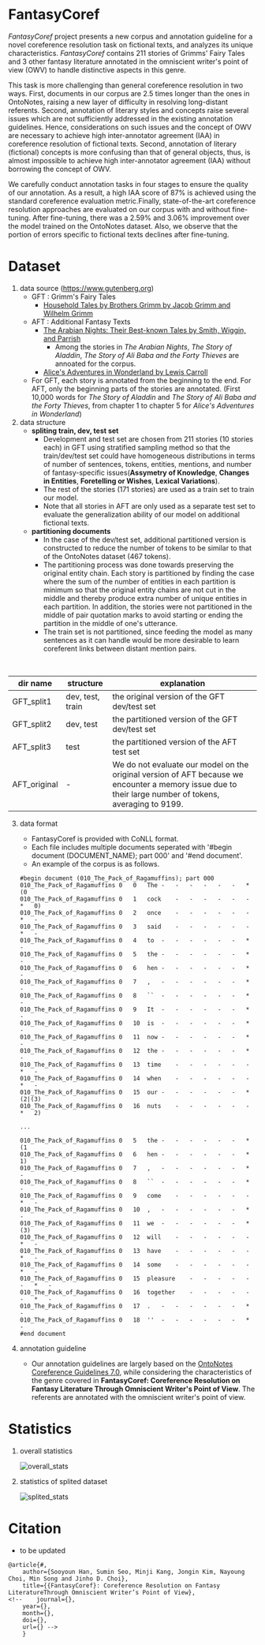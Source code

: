 # FantasyCoref

*FantasyCoref* project presents a new corpus and annotation guideline for a novel coreference resolution task on fictional texts, and analyzes its unique characteristics.
*FantasyCoref* contains 211 stories of Grimms' Fairy Tales and 3 other fantasy literature annotated in the omniscient writer's point of view (OWV) to handle distinctive aspects in this genre.

This task is more challenging than general coreference resolution in two ways.
First, documents in our corpus are 2.5 times longer than the ones in OntoNotes, raising a new layer of difficulty in resolving long-distant referents.
Second, annotation of literary styles and concepts raise several issues which are not sufficiently addressed in the existing annotation guidelines. Hence, considerations on such issues and the concept of OWV are necessary to achieve high inter-annotator agreement (IAA) in coreference resolution of fictional texts.
Second, annotation of literary (fictional) concepts is more confusing than that of general objects, thus, is almost impossible to achieve high inter-annotator agreement (IAA) without borrowing the concept of OWV.

We carefully conduct annotation tasks in four stages to ensure the quality of our annotation. As a result, a high IAA score of 87% is achieved using the standard coreference evaluation metric.Finally, state-of-the-art coreference resolution approaches are evaluated on our corpus with and without fine-tuning. After fine-tuning, there was a 2.59\% and 3.06\% improvement over the model trained on the OntoNotes dataset. Also, we observe that the portion of errors specific to fictional texts declines after fine-tuning.


# Dataset
1. data source (https://www.gutenberg.org)
    * GFT : Grimm's Fairy Tales
        * [Household Tales by Brothers Grimm by Jacob Grimm and Wilhelm Grimm](https://www.gutenberg.org/ebooks/5314)
    * AFT : Additional Fantasy Texts
        * [The Arabian Nights: Their Best-known Tales by Smith, Wiggin, and Parrish](https://www.gutenberg.org/ebooks/20916)
            * Among the stories in *The Arabian Nights*, *The Story of Aladdin*, *The Story of Ali Baba and the Forty Thieves* are annoated for the corpus. 
        * [Alice's Adventures in Wonderland by Lewis Carroll](https://www.gutenberg.org/ebooks/11)
    * For GFT, each story is annotated from the beginning to the end. For AFT, only the beginning parts of the stories are annotated. (First 10,000 words for *The Story of Aladdin* and *The Story of Ali Baba and the Forty Thieves*, from chapter 1 to chapter 5 for *Alice's Adventures in Wonderland*)
2. data structure
    * **spliting train, dev, test set**
        * Development and test set are chosen from 211 stories (10 stories each) in GFT using stratified sampling method so that the train/dev/test set could have homogeneous distributions in terms of number of sentences, tokens, entities, mentions, and number of fantasy-specific issues(**Assymetry of Knowledge**, **Changes in Entities**, **Foretelling or Wishes**, **Lexical Variations**).
        * The rest of the stories (171 stories) are used as a train set to train our model.
        * Note that all stories in AFT are only used as a separate test set to evaluate the generalization ability of our model on additional fictional texts.
    * **partitioning documents**
        * In the case of the dev/test set, additional partitioned version is constructed to reduce the number of tokens to be similar to that of the OntoNotes dataset (467 tokens).
        * The partitioning process was done towards preserving the original entity chain.
Each story is partitioned by finding the case where the sum of the number of entities in each partition is minimum so that the original entity chains are not cut in the middle and thereby produce extra number of unique entities in each partition.
In addition, the stories were not partitioned in the middle of pair quotation marks to avoid starting or ending the partition in the middle of one's utterance.
        * The train set is not partitioned, since feeding the model as many sentences as it can handle would be more desirable to learn coreferent links between distant mention pairs.
<br>

|dir name|structure|explanation|
|------|---|---|
|GFT_split1|dev, test, train|the original version of the GFT dev/test set|
|GFT_split2|dev, test|the partitioned version of the GFT dev/test set|
|AFT_split3|test|the partitioned version of the AFT test set|
|AFT_original|-|We do not evaluate our model on the original version of AFT because we encounter a memory issue due to their large number of tokens, averaging to 9199.|
    
3. data format
   * FantasyCoref is provided with CoNLL format.
   * Each file includes multiple documents seperated with '#begin document (DOCUMENT_NAME); part 000' and '#end document'.
   * An example of the corpus is as follows. 
    ~~~
    #begin document (010_The_Pack_of_Ragamuffins); part 000
    010_The_Pack_of_Ragamuffins	0	0	The	-	-	-	-	-	-	*	(0
    010_The_Pack_of_Ragamuffins	0	1	cock	-	-	-	-	-	-	*	0)
    010_The_Pack_of_Ragamuffins	0	2	once	-	-	-	-	-	-	*	-
    010_The_Pack_of_Ragamuffins	0	3	said	-	-	-	-	-	-	*	-
    010_The_Pack_of_Ragamuffins	0	4	to	-	-	-	-	-	-	*	-
    010_The_Pack_of_Ragamuffins	0	5	the	-	-	-	-	-	-	*	-
    010_The_Pack_of_Ragamuffins	0	6	hen	-	-	-	-	-	-	*	-
    010_The_Pack_of_Ragamuffins	0	7	,	-	-	-	-	-	-	*	-
    010_The_Pack_of_Ragamuffins	0	8	``	-	-	-	-	-	-	*	-
    010_The_Pack_of_Ragamuffins	0	9	It	-	-	-	-	-	-	*	-
    010_The_Pack_of_Ragamuffins	0	10	is	-	-	-	-	-	-	*	-
    010_The_Pack_of_Ragamuffins	0	11	now	-	-	-	-	-	-	*	-
    010_The_Pack_of_Ragamuffins	0	12	the	-	-	-	-	-	-	*	-
    010_The_Pack_of_Ragamuffins	0	13	time	-	-	-	-	-	-	*	-
    010_The_Pack_of_Ragamuffins	0	14	when	-	-	-	-	-	-	*	-
    010_The_Pack_of_Ragamuffins	0	15	our	-	-	-	-	-	-	*	(2|(3)
    010_The_Pack_of_Ragamuffins	0	16	nuts	-	-	-	-	-	-	*	2)

    ...
    
    010_The_Pack_of_Ragamuffins	0	5	the	-	-	-	-	-	-	*	(1
    010_The_Pack_of_Ragamuffins	0	6	hen	-	-	-	-	-	-	*	1)
    010_The_Pack_of_Ragamuffins	0	7	,	-	-	-	-	-	-	*	-
    010_The_Pack_of_Ragamuffins	0	8	``	-	-	-	-	-	-	*	-
    010_The_Pack_of_Ragamuffins	0	9	come	-	-	-	-	-	-	*	-
    010_The_Pack_of_Ragamuffins	0	10	,	-	-	-	-	-	-	*	-
    010_The_Pack_of_Ragamuffins	0	11	we	-	-	-	-	-	-	*	(3)
    010_The_Pack_of_Ragamuffins	0	12	will	-	-	-	-	-	-	*	-
    010_The_Pack_of_Ragamuffins	0	13	have	-	-	-	-	-	-	*	-
    010_The_Pack_of_Ragamuffins	0	14	some	-	-	-	-	-	-	*	-
    010_The_Pack_of_Ragamuffins	0	15	pleasure	-	-	-	-	-	-	*	-
    010_The_Pack_of_Ragamuffins	0	16	together	-	-	-	-	-	-	*	-
    010_The_Pack_of_Ragamuffins	0	17	.	-	-	-	-	-	-	*	-
    010_The_Pack_of_Ragamuffins	0	18	''	-	-	-	-	-	-	*	-
    #end document
    ~~~

4. annotation guideline
    * Our annotation guidelines are largely based on the [OntoNotes Coreference Guidelines 7.0](https://www.ldc.upenn.edu/sites/www.ldc.upenn.edu/files/english-coreference-guidelines.pdf), while considering the characteristics of the genre covered in **FantasyCoref: Coreference Resolution on Fantasy Literature Through Omniscient Writer's Point of View**. The referents are annotated with the omniscient writer's point of view.
    
# Statistics
1. overall statistics

    ![overall_stats](https://user-images.githubusercontent.com/63485515/133922320-47c43a6e-f0a3-4f49-bba6-822c57a4c95e.PNG)
    
2. statistics of splited dataset

    ![splited_stats](https://user-images.githubusercontent.com/63485515/133922328-2adf713d-91e5-485a-8b89-69e0dabac8ef.PNG)

# Citation

* to be updated
~~~
@article{#,
	author={Sooyoun Han, Sumin Seo, Minji Kang, Jongin Kim, Nayoung Choi, Min Song and Jinho D. Choi},
	title={{FantasyCoref}: Coreference Resolution on Fantasy LiteratureThrough Omniscient Writer’s Point of View},
<!-- 	journal={},
	year={},
	month={},
	doi={},
	url={} -->
	}
~~~
